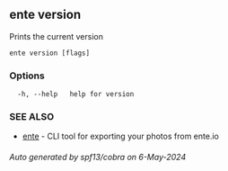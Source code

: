 ## ente version

Prints the current version

```
ente version [flags]
```

### Options

```
  -h, --help   help for version
```

### SEE ALSO

* [ente](ente.md)	 - CLI tool for exporting your photos from ente.io

###### Auto generated by spf13/cobra on 6-May-2024

